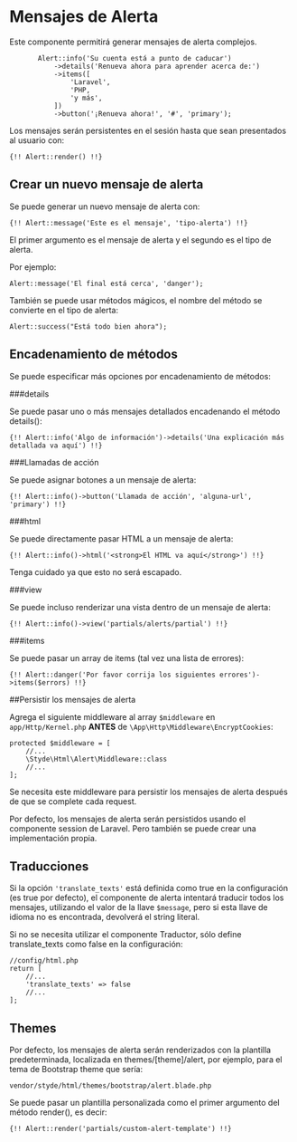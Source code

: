 # Mensajes de Alerta

Este componente permitirá generar mensajes de alerta complejos.

 ```
        Alert::info('Su cuenta está a punto de caducar')
            ->details('Renueva ahora para aprender acerca de:')
            ->items([
                'Laravel',
                'PHP,
                'y más',
            ])
            ->button('¡Renueva ahora!', '#', 'primary');
```

Los mensajes serán persistentes en el sesión hasta que sean presentados al usuario con:

`{!! Alert::render() !!}`

## Crear un nuevo mensaje de alerta

Se puede generar un nuevo mensaje de alerta con: 

`{!! Alert::message('Este es el mensaje', 'tipo-alerta') !!}`

El primer argumento es el mensaje de alerta y el segundo es el tipo de alerta.

Por ejemplo:

```
Alert::message('El final está cerca', 'danger');
```

También se puede usar métodos mágicos, el nombre del método se convierte en el tipo de alerta:

```
Alert::success("Está todo bien ahora");
```

## Encadenamiento de métodos

Se puede especificar más opciones por encadenamiento de métodos:

###details

Se puede pasar uno o más mensajes detallados encadenando el método details():

`{!! Alert::info('Algo de información')->details('Una explicación más detallada va aquí') !!}`

###Llamadas de acción

Se puede asignar botones a un mensaje de alerta: 

`{!! Alert::info()->button('Llamada de acción', 'alguna-url', 'primary') !!}`

###html

Se puede directamente pasar HTML a un mensaje de alerta: 

`{!! Alert::info()->html('<strong>El HTML va aquí</strong>') !!}`

Tenga cuidado ya que esto no será escapado.

###view

Se puede incluso renderizar una vista dentro de un mensaje de alerta:

`{!! Alert::info()->view('partials/alerts/partial') !!}`

###items

Se puede pasar un array de items (tal vez una lista de errores):

`{!! Alert::danger('Por favor corrija los siguientes errores')->items($errors) !!}`

##Persistir los mensajes de alerta

Agrega el siguiente middleware al array `$middleware` en `app/Http/Kernel.php` **ANTES** de `\App\Http\Middleware\EncryptCookies`: 

```
protected $middleware = [
    //...
    \Styde\Html\Alert\Middleware::class
    //...
];
```
Se necesita este middleware para persistir los mensajes de alerta después de que se complete cada request. 

Por defecto, los mensajes de alerta serán persistidos usando el componente session de Laravel. Pero también se puede crear una implementación propia. 

## Traducciones

Si la opción `'translate_texts'` está definida como true en la configuración (es true por defecto), el componente de alerta intentará traducir todos los mensajes, utilizando el valor de la llave `$message`, pero si esta llave de idioma no es encontrada, devolverá el string literal.
 
Si no se necesita utilizar el componente Traductor, sólo define translate_texts como false en la configuración:

```
//config/html.php
return [
    //...
    'translate_texts' => false
    //...
];
```

## Themes

Por defecto, los mensajes de alerta serán renderizados con la plantilla predeterminada, localizada en themes/[theme]/alert, por ejemplo, para el tema de Bootstrap theme que sería:

`vendor/styde/html/themes/bootstrap/alert.blade.php`

Se puede pasar un plantilla personalizada como el primer argumento del método render(), es decir:

`{!! Alert::render('partials/custom-alert-template') !!}`